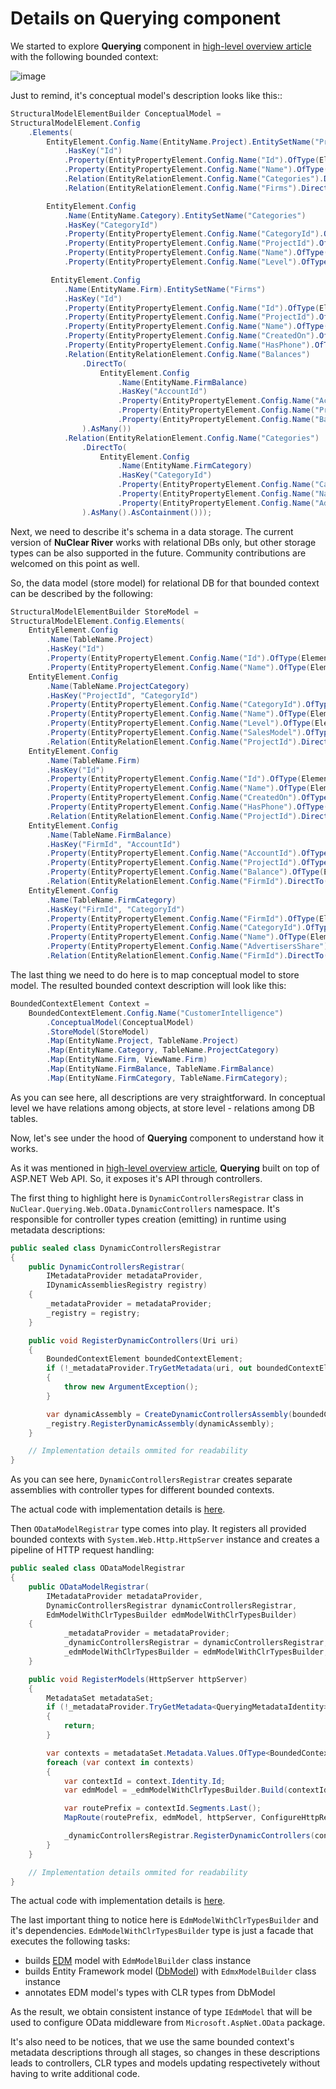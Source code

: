 # Details on Querying component

We started to explore **Querying** component in [high-level overview article](README.md) with the following bounded context:

![image](../diagrams/conceptual-model-example.png)

Just to remind, it's conceptual model's description looks like this::

```csharp
StructuralModelElementBuilder ConceptualModel =
StructuralModelElement.Config
    .Elements(
        EntityElement.Config.Name(EntityName.Project).EntitySetName("Projects")
            .HasKey("Id")
            .Property(EntityPropertyElement.Config.Name("Id").OfType(ElementaryTypeKind.Int64))
            .Property(EntityPropertyElement.Config.Name("Name").OfType(ElementaryTypeKind.String))
            .Relation(EntityRelationElement.Config.Name("Categories").DirectTo(EntityElement.Config.Name(EntityName.Category)).AsMany().AsContainment())
            .Relation(EntityRelationElement.Config.Name("Firms").DirectTo(EntityElement.Config.Name(EntityName.Firm)).AsMany().AsContainment()),

        EntityElement.Config
            .Name(EntityName.Category).EntitySetName("Categories")
            .HasKey("CategoryId")
            .Property(EntityPropertyElement.Config.Name("CategoryId").OfType(ElementaryTypeKind.Int64))
            .Property(EntityPropertyElement.Config.Name("ProjectId").OfType(ElementaryTypeKind.Int64))
            .Property(EntityPropertyElement.Config.Name("Name").OfType(ElementaryTypeKind.String))
            .Property(EntityPropertyElement.Config.Name("Level").OfType(ElementaryTypeKind.Int32)),

         EntityElement.Config
            .Name(EntityName.Firm).EntitySetName("Firms")
            .HasKey("Id")
            .Property(EntityPropertyElement.Config.Name("Id").OfType(ElementaryTypeKind.Int64))
            .Property(EntityPropertyElement.Config.Name("ProjectId").OfType(ElementaryTypeKind.Int64))
            .Property(EntityPropertyElement.Config.Name("Name").OfType(ElementaryTypeKind.String))
            .Property(EntityPropertyElement.Config.Name("CreatedOn").OfType(ElementaryTypeKind.DateTimeOffset))
            .Property(EntityPropertyElement.Config.Name("HasPhone").OfType(ElementaryTypeKind.Boolean))
            .Relation(EntityRelationElement.Config.Name("Balances")
                .DirectTo(
                    EntityElement.Config
                        .Name(EntityName.FirmBalance)
                        .HasKey("AccountId")
                        .Property(EntityPropertyElement.Config.Name("AccountId").OfType(ElementaryTypeKind.Int64))
                        .Property(EntityPropertyElement.Config.Name("ProjectId").OfType(ElementaryTypeKind.Int64))
                        .Property(EntityPropertyElement.Config.Name("Balance").OfType(ElementaryTypeKind.Decimal))
                ).AsMany())
            .Relation(EntityRelationElement.Config.Name("Categories")
                .DirectTo(
                    EntityElement.Config
                        .Name(EntityName.FirmCategory)
                        .HasKey("CategoryId")
                        .Property(EntityPropertyElement.Config.Name("CategoryId").OfType(ElementaryTypeKind.Int64))
                        .Property(EntityPropertyElement.Config.Name("Name").OfType(ElementaryTypeKind.String))
                        .Property(EntityPropertyElement.Config.Name("AdvertisersShare").OfType(ElementaryTypeKind.Double))
                ).AsMany().AsContainment()));
```

Next, we need to describe it's schema in a data storage. The current version of **NuClear River** works with relational DBs only, but other storage types can be also supported in the future. Community contributions are welcomed on this point as well.

So, the data model (store model) for relational DB for that bounded context can be described by the following:

```csharp
StructuralModelElementBuilder StoreModel =
StructuralModelElement.Config.Elements(
    EntityElement.Config
        .Name(TableName.Project)
        .HasKey("Id")
        .Property(EntityPropertyElement.Config.Name("Id").OfType(ElementaryTypeKind.Int64))
        .Property(EntityPropertyElement.Config.Name("Name").OfType(ElementaryTypeKind.String)),
    EntityElement.Config
        .Name(TableName.ProjectCategory)
        .HasKey("ProjectId", "CategoryId")
        .Property(EntityPropertyElement.Config.Name("CategoryId").OfType(ElementaryTypeKind.Int64))
        .Property(EntityPropertyElement.Config.Name("Name").OfType(ElementaryTypeKind.String))
        .Property(EntityPropertyElement.Config.Name("Level").OfType(ElementaryTypeKind.Int32))
        .Property(EntityPropertyElement.Config.Name("SalesModel").OfType(ElementaryTypeKind.Int32))
        .Relation(EntityRelationElement.Config.Name("ProjectId").DirectTo(EntityElement.Config.Name(TableName.Project)).AsOne()),
    EntityElement.Config
        .Name(TableName.Firm)
        .HasKey("Id")
        .Property(EntityPropertyElement.Config.Name("Id").OfType(ElementaryTypeKind.Int64))
        .Property(EntityPropertyElement.Config.Name("Name").OfType(ElementaryTypeKind.String))
        .Property(EntityPropertyElement.Config.Name("CreatedOn").OfType(ElementaryTypeKind.DateTimeOffset))
        .Property(EntityPropertyElement.Config.Name("HasPhone").OfType(ElementaryTypeKind.Boolean))
        .Relation(EntityRelationElement.Config.Name("ProjectId").DirectTo(EntityElement.Config.Name(TableName.Project)).AsOne()),
    EntityElement.Config
        .Name(TableName.FirmBalance)
        .HasKey("FirmId", "AccountId")
        .Property(EntityPropertyElement.Config.Name("AccountId").OfType(ElementaryTypeKind.Int64))
        .Property(EntityPropertyElement.Config.Name("ProjectId").OfType(ElementaryTypeKind.Int64))
        .Property(EntityPropertyElement.Config.Name("Balance").OfType(ElementaryTypeKind.Decimal))
        .Relation(EntityRelationElement.Config.Name("FirmId").DirectTo(EntityElement.Config.Name(TableName.Firm)).AsOne()),
    EntityElement.Config
        .Name(TableName.FirmCategory)
        .HasKey("FirmId", "CategoryId")
        .Property(EntityPropertyElement.Config.Name("FirmId").OfType(ElementaryTypeKind.Int64))
        .Property(EntityPropertyElement.Config.Name("CategoryId").OfType(ElementaryTypeKind.Int64))
        .Property(EntityPropertyElement.Config.Name("Name").OfType(ElementaryTypeKind.String))
        .Property(EntityPropertyElement.Config.Name("AdvertisersShare").OfType(ElementaryTypeKind.Double))
        .Relation(EntityRelationElement.Config.Name("FirmId").DirectTo(EntityElement.Config.Name(TableName.Firm)).AsOne());
```

The last thing we need to do here is to map conceptual model to store model. The resulted bounded context description will look like this:

```csharp
BoundedContextElement Context =
    BoundedContextElement.Config.Name("CustomerIntelligence")
        .ConceptualModel(ConceptualModel)
        .StoreModel(StoreModel)
        .Map(EntityName.Project, TableName.Project)
        .Map(EntityName.Category, TableName.ProjectCategory)
        .Map(EntityName.Firm, ViewName.Firm)
        .Map(EntityName.FirmBalance, TableName.FirmBalance)
        .Map(EntityName.FirmCategory, TableName.FirmCategory);
```

As you can see here, all descriptions are very straightforward. In conceptual level we have relations among objects, at store level - relations among DB tables. 

Now, let's see under the hood of **Querying** component to understand how it works.

As it was mentioned in [high-level overview article](README.md), **Querying** built on top of ASP.NET Web API. So, it exposes it's API through controllers.

The first thing to highlight here is `DynamicControllersRegistrar` class in `NuClear.Querying.Web.OData.DynamicControllers` namespace. It's responsible for controller types creation (emitting) in runtime using metadata descriptions:

```csharp
public sealed class DynamicControllersRegistrar
{
    public DynamicControllersRegistrar(
        IMetadataProvider metadataProvider, 
        IDynamicAssembliesRegistry registry)
    {
        _metadataProvider = metadataProvider;
        _registry = registry;
    }

    public void RegisterDynamicControllers(Uri uri)
    {
        BoundedContextElement boundedContextElement;
        if (!_metadataProvider.TryGetMetadata(uri, out boundedContextElement))
        {
            throw new ArgumentException();
        }

        var dynamicAssembly = CreateDynamicControllersAssembly(boundedContextElement);
        _registry.RegisterDynamicAssembly(dynamicAssembly);
    }

    // Implementation details ommited for readability
}

```

As you can see here, `DynamicControllersRegistrar` creates separate assemblies with controller types for different bounded contexts.

The actual code with implementation details is [here](https://github.com/2gis/nuclear-river/blob/master/Querying/Querying.Web.OData/DynamicControllers/DynamicControllersRegistrar.cs).

Then `ODataModelRegistrar` type comes into play. It registers all provided bounded contexts with `System.Web.Http.HttpServer` instance and creates a pipeline of HTTP request handling:

```csharp
public sealed class ODataModelRegistrar
{
    public ODataModelRegistrar(
        IMetadataProvider metadataProvider, 
        DynamicControllersRegistrar dynamicControllersRegistrar, 
        EdmModelWithClrTypesBuilder edmModelWithClrTypesBuilder)
    {
            _metadataProvider = metadataProvider;
            _dynamicControllersRegistrar = dynamicControllersRegistrar;
            _edmModelWithClrTypesBuilder = edmModelWithClrTypesBuilder;
    }

    public void RegisterModels(HttpServer httpServer)
    {
        MetadataSet metadataSet;
        if (!_metadataProvider.TryGetMetadata<QueryingMetadataIdentity>(out metadataSet))
        {
            return;
        }

        var contexts = metadataSet.Metadata.Values.OfType<BoundedContextElement>();
        foreach (var context in contexts)
        {
            var contextId = context.Identity.Id;
            var edmModel = _edmModelWithClrTypesBuilder.Build(contextId);

            var routePrefix = contextId.Segments.Last();
            MapRoute(routePrefix, edmModel, httpServer, ConfigureHttpRequest);

            _dynamicControllersRegistrar.RegisterDynamicControllers(contextId);
        }
    }    

    // Implementation details ommited for readability
}
```

The actual code with implementation details is [here](https://github.com/2gis/nuclear-river/blob/master/Querying/Querying.Web.OData/ODataModelRegistrar.cs).

The last important thing to notice here is `EdmModelWithClrTypesBuilder` and it's dependencies. `EdmModelWithClrTypesBuilder` type is just a facade that executes the following tasks:

* builds [EDM](https://msdn.microsoft.com/library/ee382825.aspx) model with `EdmModelBuilder` class instance
* builds Entity Framework model ([DbModel](https://msdn.microsoft.com/en-us/library/system.data.entity.infrastructure.dbmodel.aspx)) with `EdmxModelBuilder` class instance
* annotates EDM model's types with CLR types from DbModel

As the result, we obtain consistent instance of type `IEdmModel` that will be used to configure OData middleware from `Microsoft.AspNet.OData` package. 

It's also need to be notices, that we use the same bounded context's metadata descriptions through all stages, so changes in these descriptions leads to controllers, CLR types and models updating respectivetely without having to write additional code. 